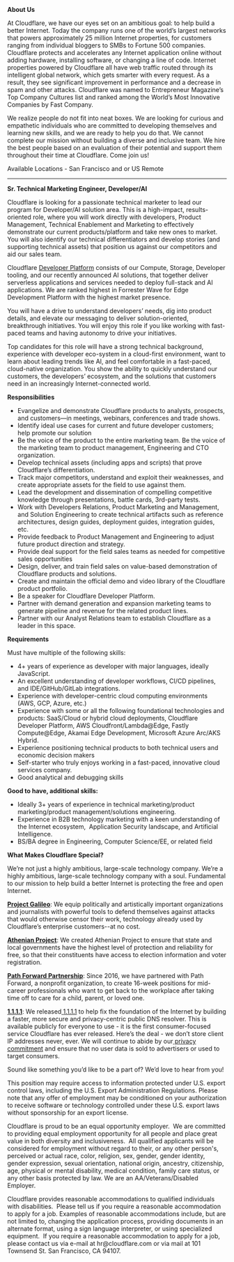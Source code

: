 <div class="content-intro">
	<div><strong>About Us</strong></div>
	<div>
		<p><span style="font-weight: 400;">At Cloudflare, we have our eyes set on an ambitious goal: to help build a better Internet. Today the company runs one of the world’s largest networks that powers approximately 25 million Internet properties, for customers ranging from individual bloggers to SMBs to Fortune 500 companies. Cloudflare protects and accelerates any Internet application online without adding hardware, installing software, or changing a line of code. Internet properties powered by Cloudflare all have web traffic routed through its intelligent global network, which gets smarter with every request. As a result, they see significant improvement in performance and a decrease in spam and other attacks. Cloudflare was named to Entrepreneur Magazine’s Top Company Cultures list and ranked among the World’s Most Innovative Companies by Fast Company.</span><span style="font-weight: 400;">&nbsp;</span></p>
		<p><span style="font-weight: 400;">We realize people do not fit into neat boxes. We are looking for curious and empathetic individuals who are committed to developing themselves and learning new skills, and we are ready to help you do that. We cannot complete our mission without building a diverse and inclusive team. We hire the best people based on an evaluation of their potential and support them throughout their time at Cloudflare. Come join us!&nbsp;</span></p>
	</div>
</div>
<p>Available Locations - San Francisco and or US Remote</p>
<hr>
<p><strong>Sr. Technical Marketing Engineer, Developer/AI</strong></p>
<p>Cloudflare is looking for a passionate technical marketer to lead our program for Developer/AI solution area. This is a high-impact, results-oriented role, where you will work directly with developers, Product Management, Technical Enablement and Marketing to effectively demonstrate our current products/platform and take new ones to market. You will also identify our technical differentiators and develop stories (and supporting technical assets) that position us against our competitors and aid our sales team.&nbsp;</p>
<p>Cloudflare <a href="https://www.cloudflare.com/developer-platform/products/">Developer Platform</a> consists of our Compute, Storage, Developer tooling, and our recently announced AI solutions, that together deliver serverless applications and services needed to deploy full-stack and AI applications. We are ranked highest in Forrester Wave for Edge Development Platform with the highest market presence.&nbsp;</p>
<p>You will have a drive to understand developers’ needs, dig into product details, and elevate our messaging to deliver solution-oriented, breakthrough initiatives. You will enjoy this role if you like working with fast-paced teams and having autonomy to drive your initiatives.&nbsp;</p>
<p>Top candidates for this role will have a strong technical background, experience with developer eco-system in a cloud-first environment, want to learn about leading trends like AI, and feel comfortable in a fast-paced, cloud-native organization. You show the ability to quickly understand our customers, the developers’ ecosystem, and the solutions that customers need in an increasingly Internet-connected world.</p>
<p><strong>Responsibilities</strong></p>
<ul>
	<li>Evangelize and demonstrate Cloudflare products to analysts, prospects, and customers—in meetings, webinars, conferences and trade shows.</li>
	<li>Identify ideal use cases for current and future developer customers; help promote our solution</li>
	<li>Be the voice of the product to the entire marketing team. Be the voice of the marketing team to product management, Engineering and CTO organization.</li>
	<li>Develop technical assets (including apps and scripts) that prove Cloudflare’s differentiation.&nbsp;</li>
	<li>Track major competitors, understand and exploit their weaknesses, and create appropriate assets for the field to use against them.</li>
	<li>Lead the development and dissemination of compelling competitive knowledge through presentations, battle cards, 3rd-party tests.</li>
	<li>Work with Developers Relations, Product Marketing and Management, and Solution Engineering to create technical artifacts such as reference architectures, design guides, deployment guides, integration guides, etc.</li>
	<li>Provide feedback to Product Management and Engineering to adjust future product direction and strategy.</li>
	<li>Provide deal support for the field sales teams as needed for competitive sales opportunities</li>
	<li>Design, deliver, and train field sales on value-based demonstration of Cloudflare products and solutions.</li>
	<li>Create and maintain the official demo and video library of the Cloudflare product portfolio.</li>
	<li>Be a speaker for Cloudflare Developer Platform.</li>
	<li>Partner with demand generation and expansion marketing teams to generate pipeline and revenue for the related product lines.</li>
	<li>Partner with our Analyst Relations team to establish Cloudflare as a leader in this space.</li>
</ul>
<p><strong>Requirements</strong></p>
<p>Must have multiple of the following skills:</p>
<ul>
	<li>4+ years of experience as developer with major languages, ideally JavaScript.&nbsp;</li>
	<li>An excellent understanding of developer workflows, CI/CD pipelines, and IDE/GitHub/GitLab integrations.</li>
	<li>Experience with developer-centric cloud computing environments (AWS, GCP, Azure, etc.)</li>
	<li>Experience with some or all the following foundational technologies and products: SaaS/Cloud or hybrid cloud deployments, Cloudflare Developer Platform, AWS Cloudfront/Lambda@Edge, Fastly Compute@Edge, Akamai Edge Development, Microsoft Azure Arc/AKS Hybrid.</li>
	<li>Experience positioning technical products to both technical users and economic decision makers</li>
	<li>Self-starter who truly enjoys working in a fast-paced, innovative cloud services company.</li>
	<li>Good analytical and debugging skills</li>
</ul>
<p><strong>Good to have, additional skills:</strong></p>
<ul>
	<li>Ideally 3+ years of experience in technical marketing/product marketing/product management/solutions engineering.</li>
	<li>Experience in B2B technology marketing with a keen understanding of the Internet ecosystem,&nbsp; Application Security landscape, and Artificial Intelligence.</li>
	<li>BS/BA degree in Engineering, Computer Science/EE, or related field</li>
</ul>
<div class="content-conclusion">
	<p><strong>What Makes Cloudflare Special?</strong></p>
	<p><span style="font-weight: 400;">We’re not just a highly ambitious, large-scale technology company. We’re a highly ambitious, large-scale technology company with a soul. Fundamental to our mission to help build a better Internet is protecting the free and open Internet.</span></p>
	<p><a href="https://blog.cloudflare.com/protecting-free-expression-online/"><strong>Project Galileo</strong></a><span style="font-weight: 400;">: We equip politically and artistically important organizations and journalists with powerful tools to defend themselves against attacks that would otherwise censor their work, technology already used by Cloudflare’s enterprise customers--at no cost.</span></p>
	<p><strong><a href="https://www.cloudflare.com/athenian/">Athenian Project</a></strong><span style="font-weight: 400;">: We created Athenian Project to ensure that state and local governments have the highest level of protection and reliability for free, so that their constituents have access to election information and voter registration.</span></p>
	<p><a href="https://blog.cloudflare.com/tag/path-forward/"><strong>Path Forward Partnership</strong></a><span style="font-weight: 400;">: Since 2016, we have partnered with Path Forward, a nonprofit organization, to create 16-week positions for mid-career professionals who want to get back to the workplace after taking time off to care for a child, parent, or loved one.</span></p>
	<p><a href="https://1.1.1.1/"><strong>1.1.1.1</strong></a><span style="font-weight: 400;">: We released</span><a href="https://1.1.1.1/"> <span style="font-weight: 400;">1.1.1.1</span></a><span style="font-weight: 400;"> to help fix the foundation of the Internet by building a faster, more secure and privacy-centric public DNS resolver. This is available publicly for everyone to use - it is the first consumer-focused service Cloudflare has ever released. Here’s the deal - we don’t store client IP addresses never, ever. We will continue to abide by our</span><a href="https://developers.cloudflare.com/1.1.1.1/privacy/public-dns-resolver"> privacy commitment</a><span style="font-weight: 400;"> and ensure that no user data is sold to advertisers or used to target consumers.</span></p>
	<p><span style="font-weight: 400;">Sound like something you’d like to be a part of? We’d love to hear from you!</span></p>
	<p><span style="font-weight: 400;">This position may require access to information protected under U.S. export control laws, including the U.S. Export Administration Regulations. Please note that any offer of employment may be conditioned on your authorization to receive software or technology controlled under these U.S. export laws without sponsorship for an export license.</span></p>
	<p><span style="font-weight: 400;">Cloudflare is proud to be an equal opportunity employer. &nbsp;We are committed to providing equal employment opportunity for all people and place great value in both diversity and inclusiveness. &nbsp;All qualified applicants will be considered for employment without regard to their, or any other person's, perceived or actual</span> <span style="font-weight: 400;">race, color, religion, sex, gender, gender identity, gender expression, sexual orientation, national origin, ancestry, citizenship, age, physical or mental disability, medical condition, family care status, or any other basis protected by law. </span><span style="font-weight: 400;">We are an AA/Veterans/Disabled Employer.</span></p>
	<p><span style="font-weight: 400;">Cloudflare provides reasonable accommodations to qualified individuals with disabilities. &nbsp;Please tell us if you require a reasonable accommodation to apply for a job. Examples of reasonable accommodations include, but are not limited to, changing the application process, providing documents in an alternate format, using a sign language interpreter, or using specialized equipment. &nbsp;If you require a reasonable accommodation to apply for a job, please contact us via e-mail at </span><span style="font-weight: 400;">hr@cloudflare.com</span><span style="font-weight: 400;"> or via mail at 101 Townsend St. San Francisco, CA 94107.</span></p>
</div>